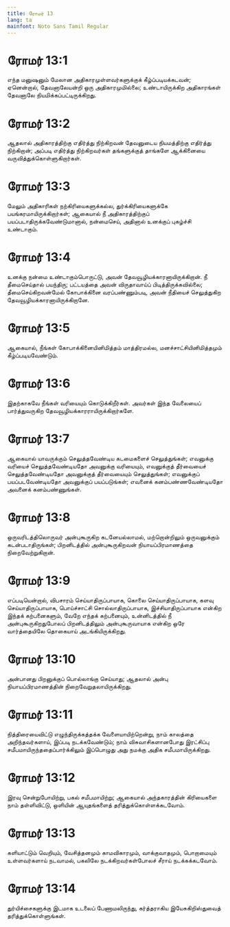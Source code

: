 ```yaml
---
title: ரோமர் 13
lang: ta
mainfont: Noto Sans Tamil Regular
---
```


# ரோமர் 13:1

எந்த மனுஷனும் மேலான அதிகாரமுள்ளவர்களுக்குக் கீழ்ப்படியக்கடவன்; ஏனென்றால், தேவனாலேயன்றி ஒரு அதிகாரமுமில்லை; உண்டாயிருக்கிற அதிகாரங்கள் தேவனாலே நியமிக்கப்பட்டிருக்கிறது.

# ரோமர் 13:2

ஆதலால் அதிகாரத்திற்கு எதிர்த்து நிற்கிறவன் தேவனுடைய நியமத்திற்கு எதிர்த்து நிற்கிறான்; அப்படி எதிர்த்து நிற்கிறவர்கள் தங்களுக்குத் தாங்களே ஆக்கினையை வருவித்துக்கொள்ளுகிறார்கள்.

# ரோமர் 13:3

மேலும் அதிகாரிகள் நற்கிரியைகளுக்கல்ல, துர்க்கிரியைகளுக்கே பயங்கரமாயிருக்கிறார்கள்; ஆகையால் நீ அதிகாரத்திற்குப் பயப்படாதிருக்கவேண்டுமானால், நன்மைசெய், அதினால் உனக்குப் புகழ்ச்சி உண்டாகும்.

# ரோமர் 13:4

உனக்கு நன்மை உண்டாகும்பொருட்டு, அவன் தேவவூழியக்காரனாயிருக்கிறான். நீ தீமைசெய்தால் பயந்திரு; பட்டயத்தை அவன் விருதாவாய்ப் பிடித்திருக்கவில்லை; தீமைசெய்கிறவன்மேல் கோபாக்கினை வரப்பண்ணும்படி, அவன் நீதியைச் செலுத்துகிற தேவவூழியக்காரனாயிருக்கிறானே.

# ரோமர் 13:5

ஆகையால், நீங்கள் கோபாக்கினையினிமித்தம் மாத்திரமல்ல, மனச்சாட்சியினிமித்தமும் கீழ்ப்படியவேண்டும்.

# ரோமர் 13:6

இதற்காகவே நீங்கள் வரியையும் கொடுக்கிறீர்கள். அவர்கள் இந்த வேலையைப் பார்த்துவருகிற தேவவூழியக்காரராயிருக்கிறார்களே.

# ரோமர் 13:7

ஆகையால் யாவருக்கும் செலுத்தவேண்டிய கடமைகளைச் செலுத்துங்கள்; எவனுக்கு வரியைச் செலுத்தவேண்டியதோ அவனுக்கு வரியையும், எவனுக்குத் தீர்வையைச் செலுத்தவேண்டியதோ அவனுக்குத் தீர்வையையும் செலுத்துங்கள்; எவனுக்குப் பயப்படவேண்டியதோ அவனுக்குப் பயப்படுங்கள்; எவனைக் கனம்பண்ணவேண்டியதோ அவனைக் கனம்பண்ணுங்கள்.

# ரோமர் 13:8

ஒருவரிடத்திலொருவர் அன்புகூருகிற கடனேயல்லாமல், மற்றொன்றிலும் ஒருவனுக்கும் கடன்படாதிருங்கள்; பிறனிடத்தில் அன்புகூருகிறவன் நியாயப்பிரமாணத்தை நிறைவேற்றுகிறான்.

# ரோமர் 13:9

எப்படியென்றால், விபசாரம் செய்யாதிருப்பாயாக, கொலை செய்யாதிருப்பாயாக, களவு செய்யாதிருப்பாயாக, பொய்ச்சாட்சி சொல்லாதிருப்பாயாக, இச்சியாதிருப்பாயாக என்கிற இந்தக் கற்பனைகளும், வேறே எந்தக் கற்பனையும், உன்னிடத்தில் நீ அன்புகூருகிறதுபோலப் பிறனிடத்திலும் அன்புகூருவாயாக என்கிற ஒரே வார்த்தையிலே தொகையாய் அடங்கியிருக்கிறது.

# ரோமர் 13:10

அன்பானது பிறனுக்குப் பொல்லாங்கு செய்யாது; ஆதலால் அன்பு நியாயப்பிரமாணத்தின் நிறைவேறுதலாயிருக்கிறது.

# ரோமர் 13:11

நித்திரையைவிட்டு எழுந்திருக்கத்தக்க வேளையாயிற்றென்று, நாம் காலத்தை அறிந்தவர்களாய், இப்படி நடக்கவேண்டும்; நாம் விசுவாசிகளானபோது இரட்சிப்பு சமீபமாயிருந்ததைப்பார்க்கிலும் இப்பொழுது அது நமக்கு அதிக சமீபமாயிருக்கிறது.

# ரோமர் 13:12

இரவு சென்றுபோயிற்று, பகல் சமீபமாயிற்று; ஆகையால் அந்தகாரத்தின் கிரியைகளை நாம் தள்ளிவிட்டு, ஒளியின் ஆயுதங்களைத் தரித்துக்கொள்ளக்கடவோம்.

# ரோமர் 13:13

களியாட்டும் வெறியும், வேசித்தனமும் காமவிகாரமும், வாக்குவாதமும், பொறாமையும் உள்ளவர்களாய் நடவாமல், பகலிலே நடக்கிறவர்கள்போலச் சீராய் நடக்கக்கடவோம்.

# ரோமர் 13:14

துர்யிச்சைகளுக்கு இடமாக உடலைப் பேணாமலிருந்து, கர்த்தராகிய இயேசுகிறிஸ்துவைத் தரித்துக்கொள்ளுங்கள்.

